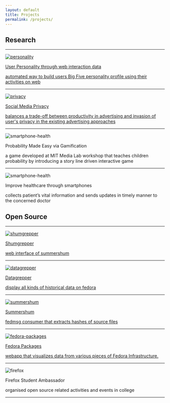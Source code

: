 ```yaml
---
layout: default
title: Projects
permalink: /projects/
---
```


<div class="projects">
	<div id="research">
		<h2>Research</h2>
		<hr>
		<div class="projects-list">
			<a href="https://www.dropbox.com/s/0evw9n8di3jng14/Personality.pdf?dl=0" target="_blank">
				<div class="project">
					<img class="project-image" src="{{site.url}}/assets/images/personality.jpg" alt="personality">
					<div class="project-details">
						<p class="project-title">User Personality through web interaction data</p>
						<p class="project-description">automated way to build users Big Five personality profile using their activities on web</p>
					</div>
				</div>
			</a>
			<hr>
			<a href="http://ieeexplore.ieee.org/xpl/freeabs_all.jsp?arnumber=6779371&abstractAccess=no&userType=inst" target="_blank">
				<div class="project">
					<img class="project-image" src="{{site.url}}/assets/images/privacy.png" alt="privacy">
					<div class="project-details">
						<p class="project-title">Social Media Privacy</p>
						<p class="project-description">balances a trade-off between productivity in advertising and invasion of user's privacy in the existing advertising approaches</p>
					</div>
				</div>
			</a>
			<hr>
			<div class="project">
				<img class="project-image" src="{{site.url}}/assets/images/probability.jpg" alt="smartphone-health">
				<div class="project-details">
					<p class="project-title">Probability Made Easy via Gamification</p>
					<p class="project-description">a game developed at MIT Media Lab workshop that teaches children probability by introducing a story line driven interactive game</p>
				</div>
			</div>
			<hr>
			<div class="project">
				<img class="project-image" src="{{site.url}}/assets/images/smartphone-health.jpg" alt="smartphone-health">
				<div class="project-details">
					<p class="project-title">Improve healthcare through smartphones</p>
					<p class="project-description">collects patient’s vital information and sends updates in timely manner to the concerned doctor</p>
				</div>
			</div>
		</div>
	</div>
	<div id="open-source">
		<h2>Open Source</h2>
		<hr>
		<div>
			<a href="https://github.com/fedora-infra/shumgrepper" target="_blank">
				<div class="project">
					<img class="project-image" src="{{site.url}}/assets/images/fedora.png" alt="shumgrepper">
					<div class="project-details">
						<p class="project-title">Shumgrepper</p>
						<p class="project-description">web interface of summershum</p>
					</div>
				</div>
			</a>
			<hr>
			<a href="https://apps.fedoraproject.org/datagrepper/" target="_blank">
				<div class="project">
					<img class="project-image" src="{{site.url}}/assets/images/datagrepper.png" alt="datagrepper">
					<div class="project-details">
						<p class="project-title">Datagrepper</p>
						<p class="project-description">display all kinds of historical data on fedora</p>
					</div>
				</div>
			</a>
			<hr>
			<a href="https://github.com/charulagrl/summershum" target="_blank">
				<div class="project">
					<img class="project-image" src="{{site.url}}/assets/images/fedora.png" alt="summershum">
					<div class="project-details">
						<p class="project-title">Summershum</p>
						<p class="project-description">fedmsg consumer that extracts hashes of source files</p>
					</div>
				</div>
			</a>
			<hr>
			<a href="https://apps.fedoraproject.org/packages" target="_blank">
				<div class="project">
					<img class="project-image" src="{{site.url}}/assets/images/fedora-packages.png" alt="fedora-packages">	
					<div class="project-details">
						<p class="project-title">Fedora Packages</p>
						<p class="project-description">webapp that visualizes data from various pieces of Fedora Infrastructure.</p>
					</div>
				</div>
			</a>
			<hr>
			<div class="project">
				<img class="project-image" src="{{site.url}}/assets/images/firefox.png" alt="firefox">
				<div class="project-details">
					<p class="project-title">Firefox Student Ambassador</p>
					<p class="project-description">organised open source related activities and events in college</p>
				</div>
			</div>
			<hr>
		</div>
	</div>
</div>